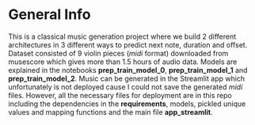 # General Info
This is a classical music generation project where we build 2 different architectures in 3 different ways to predict next note, duration and offset. Dataset consisted of 9 violin pieces (*midi* format) downloaded from musescore which gives more than 1.5 hours of audio data. Models are explained in the notebooks **prep_train_model_0**, **prep_train_model_1** and **prep_train_model_2**. Music can be generated in the Streamlit app which unfortunately is not deployed cause I could not save the generated *midi* files. However, all the necessary files for deployment are in this repo including the dependencies in the **requirements**, models, pickled unique values and mapping functions and the main file **app_streamlit**.
